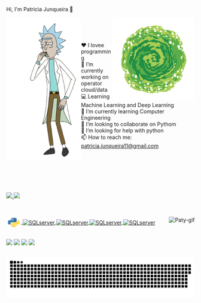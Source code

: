    <div>
 
   
  Hi, I'm Patricia Junqueira 👋

<div>
  
<img width="200px" align="left"  src="https://raw.githubusercontent.com/Elyabe/Elyabe/master/images/rick-dancing.gif">
<img width="220px" align="right" src="https://raw.githubusercontent.com/Elyabe/elyabe/master/images/portal-3.gif"> 

<br/>
<br/>
<br/>
   
  ❤ I lovee programming <br/>
  🔭 I’m currently working on operator cloud/data <br/>
  💻 Learning Machine Learning and Deep Learning <br/>
  🌱 I’m currently learning Computer Engineering <br/>
  👯 I’m looking to collaborate on Pythom <br/>
  🤔 I’m looking for help with python <br/>
  📫 How to reach me: patricia.junqueira11@gmail.com <br/>
<br/>
<br/>
<br/>
<br/>
<br/>
<br/>

  <a href="https://beacons.ai/patriciajunqueira">
  <img height="180em" src="https://github-readme-stats.vercel.app/api?username=patriciajunqueira&show_icons=true&theme=dark&include_all_commits=true&count_private=true"/>
  <img height="180em" src="https://github-readme-stats.vercel.app/api/top-langs/?username=patriciajunqueira&layout=compact&langs_count=16&theme=dark"/>
</div>
 

##   
   
<div style="display: inline_block"><br>
  
  
  <img align="center" alt="Paty-Python" height="30" width="40"  src="https://raw.githubusercontent.com/devicons/devicon/master/icons/python/python-original.svg">
  <img align="center" alt="SQLserver" height="30" width="40"    src="https://img.icons8.com/color/48/000000/microsoft-sql-server.png"/>
  <img align="center" alt="SQLserver" height="40" width="50"    src="https://cdn.jsdelivr.net/gh/devicons/devicon/icons/mysql/mysql-original-wordmark.svg"/>
  <img align="center" alt="SQLserver" height="30" width="40"    src="https://img.icons8.com/color/48/000000/postgreesql.png"/>
  <img align="center" alt="SQLserver" height="30" width="40"    src="https://img.icons8.com/color/48/000000/mongodb.png"/>
   
  
  
   
   
  <img align="right" alt="Paty-gif" src="https://cdn.discordapp.com/attachments/795358919417397249/825430589581688872/hi.gif">
  
</div>  
   
##
   
<div>
  <a href="https://instagram.com/pat.junqueira" target="_blank"><img src="https://img.shields.io/badge/-Instagram-%23E4405F?style=for-the-badge&logo=instagram&logoColor=white" target="_blank"></a>
 	<a href="https://www.twitch.tv/patrici71127596" target="_blank"><img src="https://img.shields.io/badge/Twitch-9146FF?style=for-the-badge&logo=twitch&logoColor=white" target="_blank"></a>
  <a href = "mailto:patricia.junqueira.mazzari@gmail.com"><img src="https://img.shields.io/badge/Gmail-D14836?style=for-the-badge&logo=gmail&logoColor=white" target="_blank"></a>
  <a href="https://www.linkedin.com/in/patricia-miranda-e-silva-7a7030134/" target="_blank"><img src="https://img.shields.io/badge/-LinkedIn-%230077B5?style=for-the-badge&logo=linkedin&logoColor=white" target="_blank"></a>   
</div>
   
##
  
  
  
  
  
  ![Snake animation](https://github.com/PATRICIAJUNQUEIRA/PATRICIAJUNQUEIRA/blob/output/github-contribution-grid-snake.svg)
  

